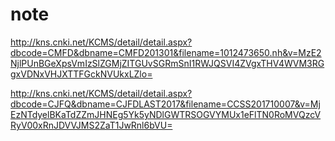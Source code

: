 # note
http://kns.cnki.net/KCMS/detail/detail.aspx?dbcode=CMFD&dbname=CMFD201301&filename=1012473650.nh&v=MzE2NjlPUnBGeXpsVmIzSlZGMjZITGUvSGRmSnI1RWJQSVI4ZVgxTHV4WVM3RGgxVDNxVHJXTTFGckNVUkxLZlo=

http://kns.cnki.net/KCMS/detail/detail.aspx?dbcode=CJFQ&dbname=CJFDLAST2017&filename=CCSS201710007&v=MjEzNTdyelBKaTdZZmJHNEg5Yk5yNDlGWTRSOGVYMUx1eFlTN0RoMVQzcVRyV00xRnJDVVJMS2ZaT1JwRnl6bVU=
